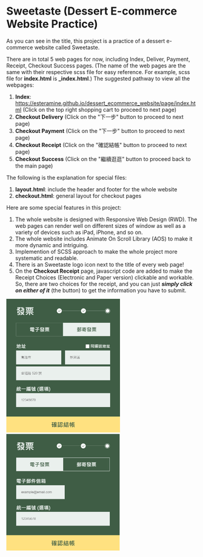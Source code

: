 # Sweetaste (Dessert E-commerce Website Practice)
As you can see in the title, this project is a practice of a dessert e-commerce website called Sweetaste. 

There are in total 5 web pages for now, including Index, Deliver, Payment, Receipt, Checkout Success pages. 
(The name of the web pages are the same with their respective scss file for easy reference. For example, scss file for **index.html** is **\_index.html**.)
The suggested pathway to view all the webpages:
1. **Index**: https://esteramine.github.io/dessert_ecommerce_website/page/index.html (Click on the top right shopping cart to proceed to next page)
2. **Checkout Delivery** (Click on the "下一步" button to proceed to next page)
3. **Checkout Payment** (Click on the "下一步" button to proceed to next page)
4. **Checkout Receipt** (Click on the "確認結帳" button to proceed to next page)
5. **Checkout Success** (Click on the "繼續逛逛" button to proceed back to the main page)

The following is the explanation for special files:
1. **layout.html**: include the header and footer for the whole website
2. **checkout.html**: general layout for checkout pages

Here are some special features in this project:
1. The whole website is designed with Responsive Web Design (RWD). The web pages can render well on different sizes of window as well as a variety of devices such as iPad, iPhone, and so on.
2. The whole website includes Animate On Scroll Library (AOS) to make it more dynamic and intriguing.
3. Implemention of SCSS approach to make the whole project more systematic and readable.
4. There is an Sweetaste logo icon next to the title of every web page!
5. On the **Checkout Receipt** page, javascript code are added to make the Receipt Choices (Electronic and Paper version) clickable and workable.
 So, there are two choices for the receipt, and you can just ***simply click on either of it*** (the button) to get the information you have to submit.
 <img src="https://github.com/esteramine/dessert_ecommerce_website/blob/master/img/Receipt_paperVersion.PNG?raw=true" width="300px">
 <img src="https://github.com/esteramine/dessert_ecommerce_website/blob/master/img/Receipt_electronicVersion.PNG?raw=true" width="300px">
